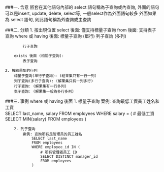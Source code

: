 ###一. 含意
	嵌套在其他語句內部的 select 語句稱為子查詢或內查詢,
	外面的語句可以是insert, update, delete, select等, 一般select作為外面語句較多
	外面如果為 select 語句, 則此語句稱為外查詢或主查詢

###二. 分類
	1. 按出現位置
		select 後面:
			僅支持標量子查詢
		from 後面:
			支持表子查詢
		where 或 having 後面:
			標量子查詢 (單行)
			列子查詢 (多列)

			行子查詢
		
		exists 後面 (相關子查詢):
			表子查詢
	
	2. 按結果集的行列
		標量子查詢(單行子查詢): (結果集只有一行一列)
		列子查詢(多行子查詢): (解果集只有一列多行)
		行子查詢: (解果集有一行多列)
		表子查詢: (解果集一般為多行多列)

###三. 事例
	where 或 having 後面
		1. 標量子查詢
			案例: 查詢最低工資員工姓名和工資			
				SELECT last_name, salary
				FROM employees
				WHERE salary = (
					# 最低工資
					SELECT MIN(salary)
					FROM employees
				)
	
		2. 列子查詢
			案例: 查詢所有是管理員的員工姓名	
				SELECT last_name
				FROM employees
				WHERE employee_id IN (
					# 所有管理者員工 ID
					SELECT DISTINCT manager_id 
					FROM employees
				) 